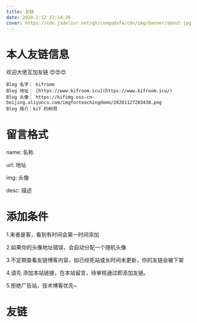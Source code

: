 ```yaml
---
title: 友链
date: 2020-2-12 22:14:36
cover: https://cdn.jsdelivr.net/gh/cungudafa/cdn/img/banner/about.jpg
---
```




# 本人友链信息

欢迎大佬互加友链 😍😍😍

```
Blog 名字： kifroom
Blog 地址： [https://www.kifroom.icu](https://www.kifroom.icu/)
Blog 头像： https://kifimg.oss-cn-beijing.aliyuncs.com/imgforteachingdemo/20201127203438.png
Blog 简介：kif 的树洞
```



# 留言格式

name: 名称

url: 地址

img: 头像

desc: 描述

# 添加条件

1.来者是客，看到有时间会第一时间添加

2.如果你的头像地址错误，会自动分配一个随机头像

3.不定期查看友链博客内容，如已经死站或长时间未更新，你的友链会被下架

4.请先 添加本站链接，在本站留言，待审核通过即添加友链。

5.拒绝广告站，技术博客优先~



# 友链